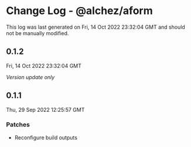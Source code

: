 # Change Log - @alchez/aform

This log was last generated on Fri, 14 Oct 2022 23:32:04 GMT and should not be manually modified.

## 0.1.2
Fri, 14 Oct 2022 23:32:04 GMT

_Version update only_

## 0.1.1
Thu, 29 Sep 2022 12:25:57 GMT

### Patches

- Reconfigure build outputs
